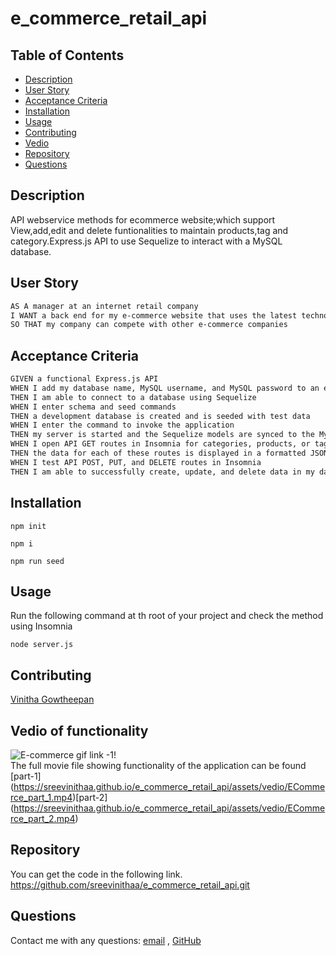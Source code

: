 # e_commerce_retail_api
## Table of Contents

- [Description](#description)
- [User Story](#user-story)
- [Acceptance Criteria](#acceptance-criteria)
- [Installation](#installation)
- [Usage](#usage)
- [Contributing](#contributing)
- [Vedio](#vedio-of-functionality)
- [Repository](#repository)
- [Questions](#questions)

## Description

API webservice methods for ecommerce website;which support View,add,edit and delete funtionalities to maintain products,tag and category.Express.js API to use Sequelize to interact with a MySQL database.

## User Story


```md
AS A manager at an internet retail company
I WANT a back end for my e-commerce website that uses the latest technologies
SO THAT my company can compete with other e-commerce companies
```

## Acceptance Criteria
```md
GIVEN a functional Express.js API
WHEN I add my database name, MySQL username, and MySQL password to an environment variable file
THEN I am able to connect to a database using Sequelize
WHEN I enter schema and seed commands
THEN a development database is created and is seeded with test data
WHEN I enter the command to invoke the application
THEN my server is started and the Sequelize models are synced to the MySQL database
WHEN I open API GET routes in Insomnia for categories, products, or tags
THEN the data for each of these routes is displayed in a formatted JSON
WHEN I test API POST, PUT, and DELETE routes in Insomnia
THEN I am able to successfully create, update, and delete data in my database
```
## Installation

`npm init`

`npm i`

`npm run seed`


## Usage

Run the following command at th root of your project and check the method using Insomnia

`node server.js`

## Contributing

[Vinitha Gowtheepan](https://github.com/sreevinithaa)

## Vedio of functionality

![E-commerce gif link -1](./assets/img/ECommerce_part_1.gif)!<br>
The full movie file showing functionality of the application can be found [part-1]  (https://sreevinithaa.github.io/e_commerce_retail_api/assets/vedio/ECommerce_part_1.mp4)[part-2]   (https://sreevinithaa.github.io/e_commerce_retail_api/assets/vedio/ECommerce_part_2.mp4)



## Repository

You can get the code in the following link. https://github.com/sreevinithaa/e_commerce_retail_api.git


## Questions

Contact me with any questions: [email](mailto:sreevinithaa@gmail.com) , [GitHub](https://github.com/sreevinithaa)<br />



